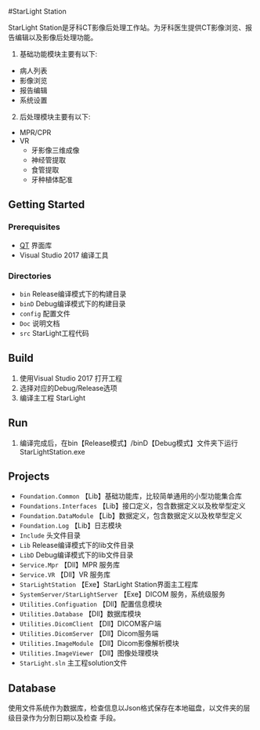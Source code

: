 #StarLight Station

StarLight Station是牙科CT影像后处理工作站。为牙科医生提供CT影像浏览、报告编辑以及影像后处理功能。

1. 基础功能模块主要有以下:
  - 病人列表
  - 影像浏览
  - 报告编辑
  - 系统设置
  
2. 后处理模块主要有以下:
  - MPR/CPR
  - VR
    - 牙影像三维成像
    - 神经管提取
	- 食管提取
	- 牙种植体配准
	
	
## Getting Started

### Prerequisites
  - [QT](https://www.qt.io/) 界面库
  - Visual Studio 2017 编译工具
  
### Directories
  * ```bin``` Release编译模式下的构建目录
  * ```binD``` Debug编译模式下的构建目录
  * ```config``` 配置文件
  * ```Doc``` 说明文档
  * ```src``` StarLight工程代码
 
 
## Build
  1. 使用Visual Studio 2017 打开工程
  2. 选择对应的Debug/Release选项
  3. 编译主工程 StarLight

## Run
  1. 编译完成后，在bin【Release模式】/binD【Debug模式】文件夹下运行StarLightStation.exe
  
## Projects
  * ```Foundation.Common``` 【Lib】基础功能库，比较简单通用的小型功能集合库
  * ```Foundations.Interfaces``` 【Lib】接口定义，包含数据定义以及枚举型定义
  * ```Foundation.DataModule``` 【Lib】数据定义，包含数据定义以及枚举型定义
  * ```Foundation.Log``` 【Lib】日志模块
  * ```Include```  头文件目录
  * ```Lib```  Release编译模式下的lib文件目录
  * ```LibD```  Debug编译模式下的lib文件目录
  * ```Service.Mpr``` 【Dll】MPR 服务库
  * ```Service.VR``` 【Dll】VR 服务库
  * ```StarLightStation``` 【Exe】StarLight Station界面主工程库
  * ```SystemServer/StarLightServer``` 【Exe】DICOM 服务，系统级服务
  * ```Utilities.Configuation``` 【Dll】配置信息模块
  * ```Utilities.Database``` 【Dll】数据库模块
  * ```Utilities.DicomClient``` 【Dll】DICOM客户端
  * ```Utilities.DicomServer``` 【Dll】Dicom服务端
  * ```Utilities.ImageModule``` 【Dll】Dicom影像解析模块
  * ```Utilities.ImageViewer``` 【Dll】图像处理模块
  * ```StarLight.sln``` 主工程solution文件
  
## Database
  使用文件系统作为数据库，检查信息以Json格式保存在本地磁盘，以文件夹的层级目录作为分割日期以及检查
  手段。
